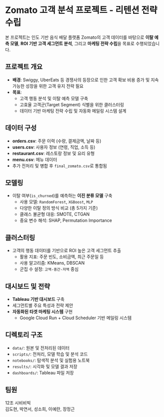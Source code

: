 # Zomato 고객 분석 프로젝트 - 리텐션 전략 수립

본 프로젝트는 인도 기반 음식 배달 플랫폼 Zomato의 고객 데이터를 바탕으로 **이탈 예측 모델**, **ROI 기반 고객 세그먼트 분석**, 그리고 **마케팅 전략 수립**을 목표로 수행되었습니다.

##  프로젝트 개요

- **배경**: Swiggy, UberEats 등 경쟁사의 등장으로 인한 고객 확보 비용 증가 및 지속 가능한 성장을 위한 고객 유지 전략 필요
- **목표**:
  - 고객 행동 분석 및 이탈 예측 모델 구축
  - 고효율 고객군(Target Segment) 식별을 위한 클러스터링
  - 데이터 기반 마케팅 전략 수립 및 자동화 메일링 시스템 설계

##  데이터 구성

- **orders.csv**: 주문 이력 (수량, 결제금액, 날짜 등)
- **users.csv**: 사용자 정보 (연령, 직업, 소득 등)
- **restaurant.csv**: 레스토랑 정보 및 요리 유형
- **menu.csv**: 메뉴 데이터
- 추가 전처리 및 병합 후 `final_zomato.csv`로 통합됨

##  모델링

- 이탈 여부(`is_churned`)를 예측하는 **이진 분류 모델** 구축
  - 사용 모델: `RandomForest`, `XGBoost`, `MLP`
  - 다양한 이탈 정의 방식 비교 (총 5가지 기준)
  - 클래스 불균형 대응: SMOTE, CTGAN
  - 중요 변수 해석: SHAP, Permutation Importance

##  클러스터링

- 고객의 행동 데이터를 기반으로 ROI 높은 고객 세그먼트 추출
  - 활용 지표: 주문 빈도, 소비금액, 최근 주문일 등
  - 사용 알고리즘: KMeans, DBSCAN
  - 군집 수 설정: `고액-중간-저액` 중심

##  대시보드 및 전략

- **Tableau 기반 대시보드** 구축
- 세그먼트별 주요 특성과 전략 제안
- **자동화된 타겟 마케팅 시스템** 구현
  - Google Cloud Run + Cloud Scheduler 기반 메일링 시스템

##  디렉토리 구조

- `data/`: 원본 및 전처리된 데이터
- `scripts/`: 전처리, 모델 학습 및 분석 코드
- `notebooks/`: 탐색적 분석 및 실험용 노트북
- `results/`: 시각화 및 모델 결과 저장
- `dashboards/`: Tableau 파일 저장

##  팀원

12조 시비비빅  
김도현, 박연서, 성소희, 이예란, 장정근
